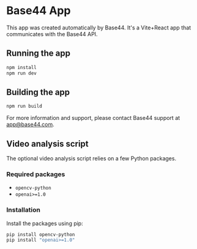 # Base44 App

This app was created automatically by Base44.
It's a Vite+React app that communicates with the Base44 API.

## Running the app

```bash
npm install
npm run dev
```

## Building the app

```bash
npm run build
```

For more information and support, please contact Base44 support at app@base44.com.

## Video analysis script

The optional video analysis script relies on a few Python packages.

### Required packages

- `opencv-python`
- `openai>=1.0`

### Installation

Install the packages using pip:

```bash
pip install opencv-python
pip install "openai>=1.0"
```
